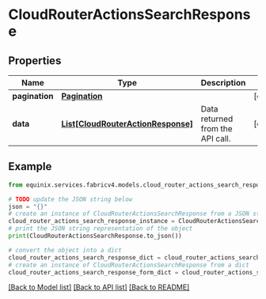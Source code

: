 # CloudRouterActionsSearchResponse


## Properties

Name | Type | Description | Notes
------------ | ------------- | ------------- | -------------
**pagination** | [**Pagination**](Pagination.md) |  | [optional] 
**data** | [**List[CloudRouterActionResponse]**](CloudRouterActionResponse.md) | Data returned from the API call. | [optional] 

## Example

```python
from equinix.services.fabricv4.models.cloud_router_actions_search_response import CloudRouterActionsSearchResponse

# TODO update the JSON string below
json = "{}"
# create an instance of CloudRouterActionsSearchResponse from a JSON string
cloud_router_actions_search_response_instance = CloudRouterActionsSearchResponse.from_json(json)
# print the JSON string representation of the object
print(CloudRouterActionsSearchResponse.to_json())

# convert the object into a dict
cloud_router_actions_search_response_dict = cloud_router_actions_search_response_instance.to_dict()
# create an instance of CloudRouterActionsSearchResponse from a dict
cloud_router_actions_search_response_form_dict = cloud_router_actions_search_response.from_dict(cloud_router_actions_search_response_dict)
```
[[Back to Model list]](../README.md#documentation-for-models) [[Back to API list]](../README.md#documentation-for-api-endpoints) [[Back to README]](../README.md)


